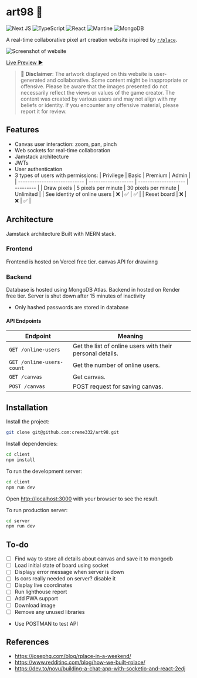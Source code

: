 # art98 🎨
![Next JS](https://img.shields.io/badge/Next-black?style=for-the-badge&logo=next.js&logoColor=white)
![TypeScript](https://img.shields.io/badge/typescript-%23007ACC.svg?style=for-the-badge&logo=typescript&logoColor=white)
![React](https://img.shields.io/badge/react-%2320232a.svg?style=for-the-badge&logo=react&logoColor=%2361DAFB)
![Mantine](https://img.shields.io/badge/Mantine-16B7FB?style=for-the-badge&logo=mantine&logoColor=black)
![MongoDB](https://img.shields.io/badge/MongoDB-%234ea94b.svg?style=for-the-badge&logo=mongodb&logoColor=white)

A real-time collaborative pixel art creation website inspired by [`r/place`](https://en.wikipedia.org/wiki/R/place).

![Screenshot of website](image.png)

[Live Preview ▶]()

> 🔴 **Disclaimer**: The artwork displayed on this website is user-generated and collaborative. Some content might be inappropriate or offensive. Please be aware that the images presented do not necessarily reflect the views or values of the game creator. The content was created by various users and may not align with my beliefs or identity. If you encounter any offensive material, please report it for review.

## Features
- Canvas user interaction: zoom, pan, pinch
- Web sockets for real-time collaboration
- Jamstack architecture
- JWTs
- User authentication
- 3 types of users with permissions:
    | Privilege                    | Basic               | Premium              | Admin     |
    | ---------------------------- | ------------------- | -------------------- | --------- |
    | Draw pixels                  | 5 pixels per minute | 30 pixels per minute | Unlimited |
    | See identity of online users | ❌                   | ✅                    | ✅         |
    | Reset board                  | ❌                   | ❌                    | ✅         |

## Architecture
Jamstack architecture
Built with MERN stack.

### Frontend
Frontend is hosted on Vercel free tier.
canvas API for drawinng

### Backend
Database is hosted using MongoDB Atlas.
Backend in hosted on Render free tier. Server is shut down after 15 minutes of inactivity
- Only hashed passwords are stored in database

#### API Endpoints

| Endpoint                  | Meaning                                                   |
| ------------------------- | --------------------------------------------------------- |
| `GET /online-users`       | Get the list of online users with their personal details. |
| `GET /online-users-count` | Get the number of online users.                           |
| `GET /canvas`             | Get canvas.                                               |
| `POST /canvas`            | POST request for saving canvas.                           |

## Installation
Install the project:
```bash
git clone git@github.com:creme332/art98.git
```

Install dependencies:
```bash
cd client
npm install
```

To run the development server:

```bash
cd client
npm run dev
```

Open [http://localhost:3000](http://localhost:3000) with your browser to see the result.

To run production server:

```bash
cd server
npm run dev
```

## To-do
- [ ] Find way to store all details about canvas and save it to mongodb
- [ ] Load initial state of board using socket
- [ ] Displayy error message when server is down
- [ ] Is cors really needed on server? disable it
- [ ] Display live coordinates
- [ ] Run lighthouse report
- [ ] Add PWA support
- [ ] Download image
- [ ] Remove any unused libraries
- Use POSTMAN to test API

## References
- https://josephg.com/blog/rplace-in-a-weekend/
- https://www.redditinc.com/blog/how-we-built-rplace/
- https://dev.to/novu/building-a-chat-app-with-socketio-and-react-2edj
